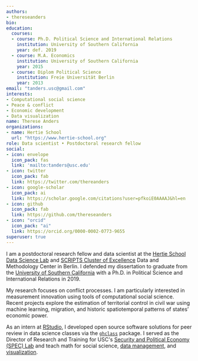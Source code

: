 ```yaml
---
authors:
- thereseanders
bio:
education:
  courses:
  - course: Ph.D. Political Science and International Relations
    institution: University of Southern California
    year: def. 2019
  - course: M.A. Economics
    institution: University of Southern California
    year: 2015
  - course: Diplom Political Science
    institution: Freie Universität Berlin
    year: 2013
email: "tanders.usc@gmail.com"
interests:
- Computational social science
- Peace & conflict
- Economic development
- Data visualization
name: Therese Anders
organizations:
- name: Hertie School
  url: "https://www.hertie-school.org"
role: Data scientist • Postdoctoral research fellow
social:
- icon: envelope
  icon_pack: fas
  link: 'mailto:tanders@usc.edu'
- icon: twitter
  icon_pack: fab
  link: https://twitter.com/thereanders
- icon: google-scholar
  icon_pack: ai
  link: https://scholar.google.com/citations?user=pfkoiE0AAAAJ&hl=en
- icon: github
  icon_pack: fab
  link: https://github.com/thereseanders
- icon: "orcid"
  icon_pack: "ai"
  link: https://orcid.org/0000-0002-0773-9655
superuser: true
---
```


I am a postdoctoral research fellow and data scientist at the [Hertie School Data Science Lab](https://www.hertie-school.org/en/datasciencelab/) and [SCRIPTS Cluster of Excellence](https://www.scripts-berlin.eu) Data and Methodology Center in Berlin. I defended my dissertation to graduate from the [University of Southern California](https://dornsife.usc.edu/poir/) with a Ph.D. in Political Science and International Relations in 2019. 

My research focuses on conflict processes. I am particularly interested in measurement innovation using tools of computational social science. Recent projects explore the estimation of territorial control in civil war using machine learning, migration, and historic spatiotemporal patterns of states’ economic power. 

As an intern at [RStudio](https://www.rstudio.com), I developed open source software solutions for peer review in data science classes via the [`ghclass`](https://rundel.github.io/ghclass/articles/peer.html) package. I served as the Director of Research and Training for USC's [Security and Political Economy (SPEC) Lab](http://uscspec.org) and teach math for social science, [data management](https://github.com/thereseanders/Workshop-DataManagement-tidyverse), and [visualization](https://github.com/thereseanders/workshop-dataviz-fsu).
